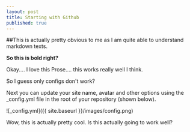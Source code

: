 ```yaml
---
layout: post
title: Starting with Github
published: true
---
```


##This is actually pretty obvious to me as I am quite able to understand markdown texts.

**So this is bold right?** 

Okay.... I love this Prose.... this works really well I think.

So I guess only configs don't work?

Next you can update your site name, avatar and other options using the _config.yml file in the root of your repository (shown below).

![_config.yml]({{ site.baseurl }}/images/config.png)

Wow, this is actually pretty cool. Is this actually going to work well?
